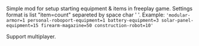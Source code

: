 Simple mod for setup starting equipment & items in freeplay game.
Settings format is list "item=count" separeted by space char ' '.
Example: `'modular-armor=1 personal-roboport-equipment=1 battery-equipment=3 solar-panel-equipment=15 firearm-magazine=50 construction-robot=10'`

Support multiplayer.
